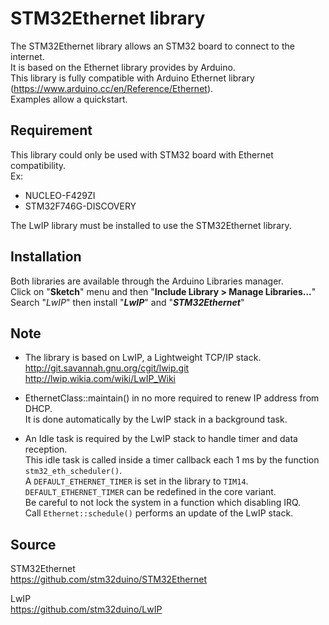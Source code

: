# STM32Ethernet library

The STM32Ethernet library allows an STM32 board to connect to the internet.  
It is based on the Ethernet library provides by Arduino.  
This library is fully compatible with Arduino Ethernet library (https://www.arduino.cc/en/Reference/Ethernet).  
Examples allow a quickstart.  

## Requirement

This library could only be used with STM32 board with Ethernet compatibility.  
Ex: 
- NUCLEO-F429ZI
- STM32F746G-DISCOVERY

The LwIP library must be installed to use the STM32Ethernet library.

## Installation
Both libraries are available through the Arduino Libraries manager.<br>
Click on "**Sketch**" menu and then "**Include Library > Manage Libraries...**"<br>
Search "_LwIP_" then install "**_LwIP_**" and "**_STM32Ethernet_**"

## Note

* The library is based on LwIP, a Lightweight TCP/IP stack.  
<http://git.savannah.gnu.org/cgit/lwip.git>  
<http://lwip.wikia.com/wiki/LwIP_Wiki>  

* EthernetClass::maintain() in no more required to renew IP address from DHCP.  
It is done automatically by the LwIP stack in a background task.  

* An Idle task is required by the LwIP stack to handle timer and data reception.<br>
This idle task is called inside a timer callback each 1 ms by the
function `stm32_eth_scheduler()`.<br>
A `DEFAULT_ETHERNET_TIMER` is set in the library to `TIM14`.<br>
`DEFAULT_ETHERNET_TIMER` can be redefined in the core variant.<br>
Be careful to not lock the system in a function which disabling IRQ.<br>
Call `Ethernet::schedule()` performs an update of the LwIP stack.<br>

## Source

STM32Ethernet  
https://github.com/stm32duino/STM32Ethernet  

LwIP  
https://github.com/stm32duino/LwIP  
